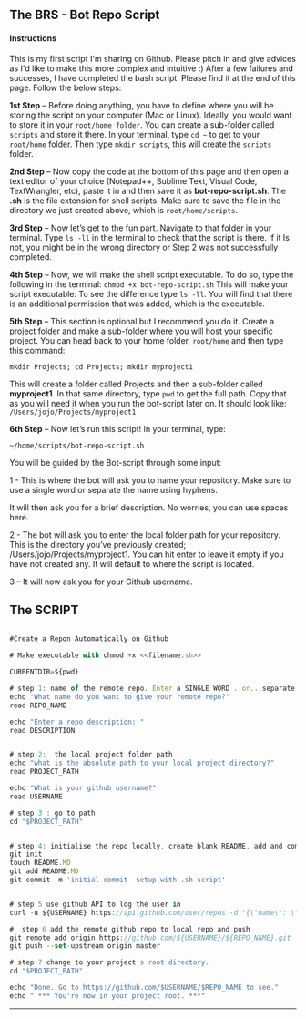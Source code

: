 The BRS - Bot Repo Script
------------

#### Instructions

This is my first script I'm sharing on Github. Please pitch in and give advices as I'd like to make this more complex and intuitive :)
After a few failures and successes, I have completed the bash script. Please find it at the end of this page. Follow the below steps: 

**1st Step** – Before doing anything, you have to define where you will be storing the script on your computer (Mac or Linux). Ideally, you would want to store it in your `root/home folder`. You can create a sub-folder called `scripts` and store it there. In your terminal, type `cd ~` to get to your `root/home` folder. Then type `mkdir scripts`, this will create the `scripts` folder. 

**2nd Step** – Now copy the code at the bottom of this page and then open a text editor of your choice (Notepad++, Sublime Text, Visual Code, TextWrangler, etc), paste it in and then save it as **bot-repo-script.sh**. The **.sh** is the file extension for shell scripts. Make sure to save the file in the directory we just created above, which is `root/home/scripts`. 

**3rd Step** – Now let’s get to the fun part. Navigate to that folder in your terminal. 
Type `ls -ll` in the terminal to check that the script is there. If it Is not, you might be in the wrong directory or Step 2 was not successfully completed. 

**4th Step** – Now, we will make the shell script executable. To do so, type the following in the terminal: `chmod +x bot-repo-script.sh` This will make your script executable. To see the difference type `ls -ll`. You will find that there is an additional permission that was added, which is the executable. 

**5th Step** – This section is optional but I recommend you do it. Create a project folder and make a sub-folder where you will host your specific project. 
You can head back to your home folder, `root/home` and then type this command: 

`mkdir Projects; cd Projects; mkdir myproject1`

This will create a folder called Projects and then a sub-folder called **myproject1**. 
In that same directory, type `pwd` to get the full path. Copy that as you will need it when you run the bot-script later on. It should look like: `/Users/jojo/Projects/myproject1`

**6th Step** – Now let’s run this script! In your terminal, type:

 `~/home/scripts/bot-repo-script.sh`

You will be guided by the Bot-script through some input: 

1 - This is where the bot will ask you to name your repository. Make sure to use a single word or separate the name using hyphens. 

It will then ask you for a brief description. No worries, you can use spaces here. 

2 - The bot will ask you to enter the local folder path for your repository. This is the directory you’ve previously created; /Users/jojo/Projects/myproject1. You can hit enter to leave it empty if you have not created any. It will default to where the script is located. 

3 – It will now ask you for your Github username. 


The SCRIPT
----------

```js 

#Create a Repon Automatically on Github

# Make executable with chmod +x <<filename.sh>>

CURRENTDIR=${pwd}

# step 1: name of the remote repo. Enter a SINGLE WORD ..or...separate with hyphens
echo "What name do you want to give your remote repo?"
read REPO_NAME

echo "Enter a repo description: "
read DESCRIPTION


# step 2:  the local project folder path
echo "what is the absolute path to your local project directory?"
read PROJECT_PATH

echo "What is your github username?"
read USERNAME

# step 3 : go to path 
cd "$PROJECT_PATH"


# step 4: initialise the repo locally, create blank README, add and commit
git init
touch README.MD
git add README.MD
git commit -m 'initial commit -setup with .sh script'


# step 5 use github API to log the user in
curl -u ${USERNAME} https://api.github.com/user/repos -d "{\"name\": \"${REPO_NAME}\", \"description\": \"${DESCRIPTION}\"}"

#  step 6 add the remote github repo to local repo and push
git remote add origin https://github.com/${USERNAME}/${REPO_NAME}.git
git push --set-upstream origin master

# step 7 change to your project's root directory.
cd "$PROJECT_PATH"

echo "Done. Go to https://github.com/$USERNAME/$REPO_NAME to see." 
echo " *** You're now in your project root. ***" 

```
----------

